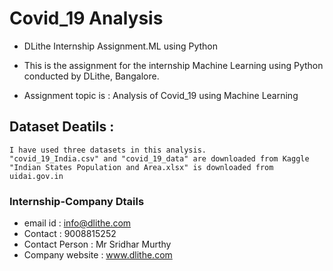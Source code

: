  # Covid_19 Analysis
+ DLithe Internship Assignment.ML using Python


+ This is the assignment for the internship Machine Learning using Python conducted by DLithe, Bangalore.

+ Assignment topic is : Analysis of Covid_19 using Machine Learning 
 ## Dataset Deatils : 
    I have used three datasets in this analysis.
    "covid_19_India.csv" and "covid_19_data" are downloaded from Kaggle
    "Indian States Population and Area.xlsx" is downloaded from uidai.gov.in

 ### Internship-Company Dtails

  + email id : info@dlithe.com
  + Contact : 9008815252
  + Contact Person : Mr Sridhar Murthy
  + Company website : www.dlithe.com
